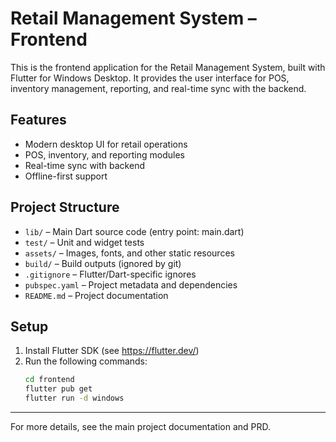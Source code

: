 # Retail Management System – Frontend

This is the frontend application for the Retail Management System, built with Flutter for Windows Desktop. It provides the user interface for POS, inventory management, reporting, and real-time sync with the backend.

## Features
- Modern desktop UI for retail operations
- POS, inventory, and reporting modules
- Real-time sync with backend
- Offline-first support

## Project Structure
- `lib/` – Main Dart source code (entry point: main.dart)
- `test/` – Unit and widget tests
- `assets/` – Images, fonts, and other static resources
- `build/` – Build outputs (ignored by git)
- `.gitignore` – Flutter/Dart-specific ignores
- `pubspec.yaml` – Project metadata and dependencies
- `README.md` – Project documentation

## Setup
1. Install Flutter SDK (see https://flutter.dev/)
2. Run the following commands:
   ```bash
   cd frontend
   flutter pub get
   flutter run -d windows
   ```

---

For more details, see the main project documentation and PRD.
